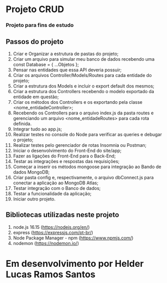 <h1><text-align="center">Projeto CRUD</h1>
<h3>Projeto para fins de estudo</h3>

<h2>Passos do projeto</h2>

1. Criar e Organizar a estrutura de pastas do projeto;
2. Criar um arquivo para simular meu banco de dados recebendo uma const Database = { ...Objetos };
3. Pensar nas entidades que essa API deveria possuir;
4. Criar os arquivos Controller/Models/Routes para cada entidade do projeto;
5. Criar a estrutura dos Models e incluir o export default dos mesmos;
6. Criar a estrutura dos Controllers recebendo o modelo exportado da entidade em questão;
7. Criar os métodos dos Controllers e os exportando pela classe <nome_entidadeController>;
8. Recebendo os Controllers para o arquivo index.js da pasta routes e gerenciando um arquivo <nome_entidadeRoutes> para cada rota definida.
9. Integrar tudo ao app.js;
10. Realizar testes no console do Node para verificar as queries e debugar o projeto;
11. Realizar testes pelo gerenciador de rotas Insomnia ou Postman;
11. Iniciar o desenvolvimento do Front-End do site/app;
12. Fazer as ligações do Front-End para o Back-End;
13. Testar as integrações e respostas das requisições;
14. Começar a inserir os métodos mongoose para integração ao Bando de dados MongoDB;
15. Criar pasta config e, respectivamente, o arquivo dbConnect.js para conectar a aplicação ao MongoDB Atlas;
16. Testar integração com o Banco de dados;
17. Testar a funcionalidade da aplicação;
18. Iniciar outro projeto.

<h2>Bibliotecas utilizadas neste projeto</h2>

1. node.js 16.15 (https://nodejs.org/en/)
2. express (https://expressjs.com/pt-br/)
3. Node Package Manager - npm (https://www.npmjs.com/)
4. nodemon (https://nodemon.io/)

<h1>Em desenvolvimento por Helder Lucas Ramos Santos</h1>
